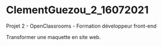 # ClementGuezou_2_16072021

Projet 2 - OpenClassrooms - Formation développeur front-end

Transformer une maquette en site web.
